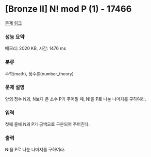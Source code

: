 # [Bronze II] N! mod P (1) - 17466 

[문제 링크](https://www.acmicpc.net/problem/17466) 

### 성능 요약

메모리: 2020 KB, 시간: 1476 ms

### 분류

수학(math), 정수론(number_theory)

### 문제 설명

<p>양의 정수 N과, N보다 큰 소수 P가 주어질 때, N!을 P로 나눈 나머지를 구하여라.</p>

### 입력 

 <p>첫째 줄에 N과 P가 공백으로 구분되어 주어진다.</p>

### 출력 

 <p>N!을 P로 나눈 나머지를 구하여라.</p>

